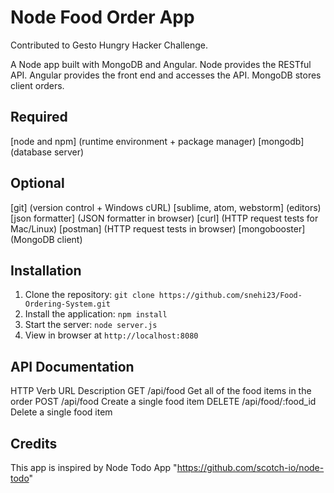 # Node Food Order App

Contributed to Gesto Hungry Hacker Challenge.

A Node app built with MongoDB and Angular.
Node provides the RESTful API. Angular provides the front end and accesses the API. MongoDB stores client orders.

## Required

[node and npm] (runtime environment + package manager)
[mongodb] (database server)

## Optional
[git] (version control + Windows cURL)
[sublime, atom, webstorm] (editors)
[json formatter] (JSON formatter in browser)
[curl] (HTTP request tests for Mac/Linux)
[postman] (HTTP request tests in browser)
[mongobooster] (MongoDB client)

## Installation
1. Clone the repository: `git clone https://github.com/snehi23/Food-Ordering-System.git`
2. Install the application: `npm install`
3. Start the server: `node server.js`
4. View in browser at `http://localhost:8080`

## API Documentation
HTTP      Verb	URL	           Description
GET	      /api/food	           Get all of the food items in the order
POST	    /api/food	           Create a single food item
DELETE	  /api/food/:food_id   Delete a single food item

## Credits

This app is inspired by Node Todo App "https://github.com/scotch-io/node-todo"
